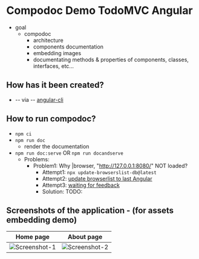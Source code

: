 # Compodoc Demo TodoMVC Angular

* goal
  * compodoc
    * architecture
    * components documentation
    * embedding images
    * documentating methods & properties of components, classes, interfaces, etc...

## How has it been created?
* -- via -- [angular-cli](https://github.com/angular/angular-cli)

## How to run compodoc?
* `npm ci`
* `npm run doc`
  * render the documentation
* `npm run doc:serve` OR `npm run docandserve`
  * Problems:
    * Problem1: Why |browser, "http://127.0.0.1:8080/" NOT loaded?
      * Attempt1: `npx update-browserslist-db@latest`
      * Attempt2: [update browserlist to last Angular](https://angular.dev/reference/versions#browser-support)
      * Attempt3: [waiting for feedback](https://github.com/compodoc/compodoc-demo-todomvc-angular/issues/43)
      * Solution: TODO:

## Screenshots of the application - (for assets embedding demo)

| Home page                             | About page                             |
| ------------------------------------- | -------------------------------------- |
| ![Screenshot-1](screenshots/home.png) | ![Screenshot-2](screenshots/about.png) |

